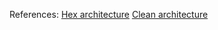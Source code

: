 References:
[Hex architecture](https://github.com/demonpo/Hexagonal-Architecture)
[Clean architecture](https://github.com/GSabadini/go-clean-architecture/blob/master/main.go)
